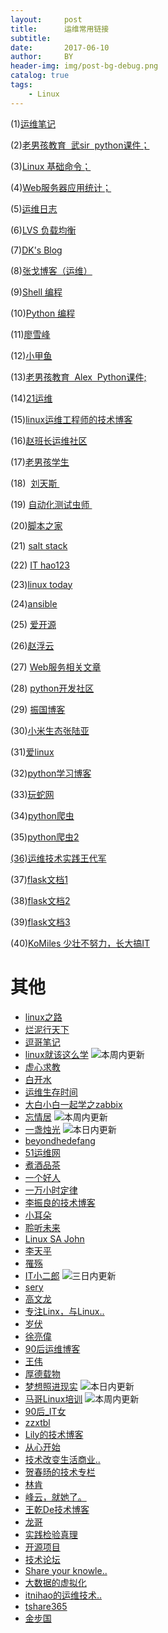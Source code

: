 ```yaml
---
layout:     post
title:      运维常用链接
subtitle:   
date:       2017-06-10
author:     BY
header-img: img/post-bg-debug.png
catalog: true
tags:
    - Linux
---
```


(1)[运维笔记](https://blog.linuxeye.com/)

(2)[老男孩教育  武sir  python课件；](http://www.cnblogs.com/wupeiqi/articles/4938499.html)

(3)[Linux 基础命令；](http://man.linuxde.net/)

(4)[Web服务器应用统计；](http://www.netcraft.com/)

(5)[运维日志](http://www.sa-log.com/)

(6)[LVS 负载均衡](http://www.linuxvirtualserver.org/zh/lvs4.html)

(7)[DK's Blog](http://www.cnblogs.com/dkblog/category/287399.html)

(8)[张戈博客（运维）](http://zhangge.net/4019.html)

(9)[Shell 编程](http://qindongliang.iteye.com/blog/2098634)

(10)[Python 编程](https://ansheng.me/Python-full-stack-Way/index.html)

(11)[廖雪峰](http://www.liaoxuefeng.com/)

(12)[小甲鱼](http://blog.fishc.com/)

(13)[老男孩教育  Alex  Python课件;](http://www.cnblogs.com/alex3714/)


(14)[21运维](http://www.21yunwei.com/)

(15)[linux运维工程师的技术博客](http://www.songyawei.cn/)

(16)[赵班长运维社区](https://www.unixhot.com/)

(17)[老男孩学生](http://www.dockerwy.com/)

(18)  [刘天斯 ](http://blog.liuts.com/)

(19) [自动化测试虫师 ](http://www.cnblogs.com/fnng/)

(20)[脚本之家](http://www.jb51.net)

(21) [salt stack](http://docs.saltstack.cn/)

(22) [IT hao123](http://www.ithao123.cn/)

(23)[linux today](http://www.linuxde.net/)

(24)[ansible](http://www.ansible.com.cn/)

(25) [爱开源](http://www.aikaiyuan.com/)

(26)[赵浮云](http://blog.zfuyun.top/)

(27) [Web服务相关文章](http://www.netkiller.cn/www/index.html)

(28) [python开发社区](http://www.pythontab.com)

(29) [振国博客](http://www.lmyw.net.cn/)

(30)[小米生态张陆亚](https://www.zhangluya.com/)

(31)[爱linux](http://www.ahlinux.com)

(32)[python学习博客](http://www.cnblogs.com/BeginMan/p/3160565.html)

(33)[玩蛇网](http://www.iplaypy.com/)

(34)[python爬虫
](http://cuiqingcai.com/927.html)

(35)[python爬虫2](http://blog.csdn.net/wxg694175346/article/category/1418998/1)

[(36)运维技术实践王代军](http://www.cnblogs.com/wangdaijun/)

(37)[flask文档1](http://docs.pythontab.com/flask/flask0.10/shell.html)

(38)[flask文档2](http://www.pythondoc.com/flask-mega-tutorial/templates.html)

(39)[flask文档3](http://docs.jinkan.org/docs/flask/quickstart.html#routing)

(40)[KoMiles 少壮不努力，长大搞IT](http://www.cnblogs.com/wangkongming/)

# 其他

*   [linux之路](http://hnr520.blog.51cto.com "linux之路")
*   [烂泥行天下](http://ilanni.blog.51cto.com "烂泥行天下")
*   [逗哥笔记](http://qiuyt.blog.51cto.com "逗哥笔记")
*   [linux就该这么学](http://www.linuxprobe.com/thread "linux就该这么学") ![本周内更新](http://img1.51cto.com/images/tubiao3.gif)
*   [虚心求教](http://nanwangting.blog.51cto.com "虚心求教")
*   [白开水](http://vekergu.blog.51cto.com "白开水")
*   [运维生存时间](http://www.ttlsa.com/ "运维生存时间")
*   [大白小白一起学之zabbix](http://ustogether.blog.51cto.com/ "好好活着")
*   [忘情居](http://itchentao.blog.51cto.com "忘情居") ![本周内更新](http://img1.51cto.com/images/tubiao3.gif)
*   [一盏烛光](http://yw666.blog.51cto.com "一盏烛光") ![本日内更新](http://img1.51cto.com/images/tubiao1.gif)
*   [beyondhedefang](http://beyondhdf.blog.51cto.com "beyondhedefang")
*   [51运维网](http://www.51ou.com/browse/linuxaq/ "51运维网")
*   [煮酒品茶](http://cwtea.blog.51cto.com "煮酒品茶")
*   [一个好人](http://egon09.blog.51cto.com "一个好人")
*   [一万小时定律](http://daisywei.blog.51cto.com "一万小时定律")
*   [李振良的技术博客](http://lizhenliang.blog.51cto.com "李振良的技术博客")
*   [小耳朵](http://purify.blog.51cto.com "小耳朵")
*   [聆听未来](http://kerry.blog.51cto.com "聆听未来")
*   [Linux SA John](http://john88wang.blog.51cto.com "Linux SA  John")
*   [李天平](http://litianping.blog.51cto.com "李天平")
*   [罹殇](http://wt7315.blog.51cto.com "罹殇")
*   [IT小二郎](http://jerry12356.blog.51cto.com "IT小二郎") ![三日内更新](http://img1.51cto.com/images/tubiao2.gif)
*   [sery](http://sery.blog.51cto.com "sery")
*   [高文龙](http://gaowenlong.blog.51cto.com "高文龙")
*   [专注Linx，与Linux..](http://zhaochj.blog.51cto.com "专注Linx，与Linux共舞")
*   [岁伏](http://suifu.blog.51cto.com "岁伏")
*   [徐亮偉](http://liangweilinux.blog.51cto.com "徐亮偉")
*   [90后运维博客](http://scpman.blog.51cto.com "90后运维博客")
*   [王伟](http://wangwei007.blog.51cto.com "王伟")
*   [厚德载物](http://huaxin.blog.51cto.com "厚德载物")
*   [梦想照进现实](http://lookingdream.blog.51cto.com "梦想照进现实") ![本日内更新](http://img1.51cto.com/images/tubiao1.gif)
*   [马哥Linux培训](http://mageedu.blog.51cto.com "马哥Linux培训") ![本周内更新](http://img1.51cto.com/images/tubiao3.gif)
*   [90后_IT女](http://6257393.blog.51cto.com "90后_IT女")
*   [zzxtbl](http://zzxtbl.blog.51cto.com "zzxtbl")
*   [Lily的技术博客](http://axiaolily.blog.51cto.com "Lily的技术博客")
*   [从心开始](http://hao360.blog.51cto.com "从心开始")
*   [技术改变生活商业..](http://tianya23.blog.51cto.com "技术改变生活商业成就梦想")
*   [贺春旸的技术专栏](http://hcymysql.blog.51cto.com "贺春旸的技术专栏")
*   [林肯](http://president.blog.51cto.com "林肯")
*   [峰云，就她了。](http://rfyiamcool.blog.51cto.com "峰云，就她了。")
*   [王乾De技术博客](http://redking.blog.51cto.com "王乾De技术博客")
*   [龙哥](http://gehailong.blog.51cto.com "龙哥")
*   [实践检验真理](http://slaytanic.blog.51cto.com "实践检验真理")
*   [开源项目](http://www.oschina.net/project/lang/25/python)
*   [技术论坛](http://www.codesec.net/)
*   [Share your knowle..](http://freeloda.blog.51cto.com "Share your knowledge …")
*   [大数据的虚拟化](http://vbigdata.blog.51cto.com "大数据的虚拟化")
*   [itnihao的运维技术..](http://itnihao.blog.51cto.com "itnihao的运维技术博客")
*   [tshare365](http://tshare365.com/ "tshare365")
*   [金步国](http://www.jinbuguo.com/ "金步国")
